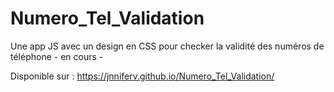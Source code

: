 # Numero_Tel_Validation
Une app JS avec un design en CSS pour checker la validité des numéros de téléphone - en cours -

Disponible sur : https://jnniferv.github.io/Numero_Tel_Validation/
